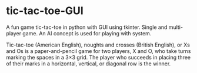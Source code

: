 # tic-tac-toe-GUI
A fun game tic-tac-toe in python with GUI using tkinter.
Single and multi-player game.
An AI concept is used for playing with system.

Tic-tac-toe (American English), noughts and crosses (British English), or Xs and Os is a paper-and-pencil game for two players, X and O, who take turns marking the spaces in a 3×3 grid. The player who succeeds in placing three of their marks in a horizontal, vertical, or diagonal row is the winner.
